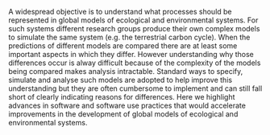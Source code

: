 
A widespread objective is to understand what processes should be represented in global models of ecological and environmental systems. For such systems different research groups produce their own complex models to simulate the same system (e.g. the terrestrial carbon cycle). When the predictions of different models are compared there are at least some important aspects in which they differ. However understanding why those differences occur is alway difficult because of the complexity of the models being compared makes analysis intractable. Standard ways to specify, simulate and analyse such models are adopted to help improve this understanding but they are often cumbersome to implement and can still fall short of clearly indicating reasons for differences. Here we highlight advances in software and software use practices that would accelerate improvements in the development of global models of ecological and environmental systems.

